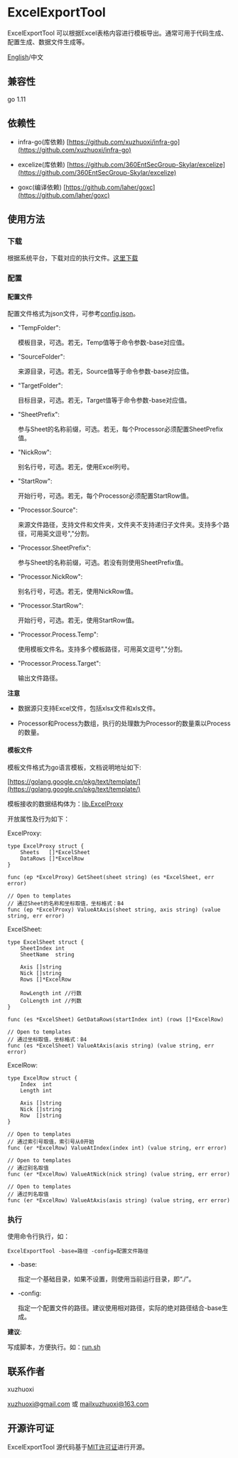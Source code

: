 # ExcelExportTool
ExcelExportTool 可以根据Excel表格内容进行模板导出。通常可用于代码生成、配置生成、数据文件生成等。

[English](/README.md)/中文

## 兼容性
go 1.11

## 依赖性

- infra-go(库依赖) [https://github.com/xuzhuoxi/infra-go](https://github.com/xuzhuoxi/infra-go)

- excelize(库依赖) [https://github.com/360EntSecGroup-Skylar/excelize](https://github.com/360EntSecGroup-Skylar/excelize)

- goxc(编译依赖) [https://github.com/laher/goxc](https://github.com/laher/goxc) 

## 使用方法

### 下载

根据系统平台，下载对应的执行文件。[这里下载](https://github.com/xuzhuoxi/ExcelExportTool/releases)

### 配置

#### 配置文件

配置文件格式为json文件，可参考[config.json](/test/config.json)。

- "TempFolder": 

	模板目录，可选。若无，Temp值等于命令参数-base对应值。
	
- "SourceFolder": 
	
	来源目录，可选。若无，Source值等于命令参数-base对应值。
	
- "TargetFolder": 
	
	目标目录，可选。若无，Target值等于命令参数-base对应值。
	
- "SheetPrefix": 
	
	参与Sheet的名称前缀，可选。若无，每个Processor必须配置SheetPrefix值。
	
- "NickRow": 
	
	别名行号，可选。若无，使用Excel列号。
	
- "StartRow": 
	
	开始行号，可选。若无，每个Processor必须配置StartRow值。
	
- "Processor.Source": 
	
	来源文件路径，支持文件和文件夹，文件夹不支持递归子文件夹。支持多个路径，可用英文逗号","分割。
	
- "Processor.SheetPrefix": 
	
	参与Sheet的名称前缀，可选。若没有则使用SheetPrefix值。
	
- "Processor.NickRow": 
	
	别名行号，可选。若无，使用NickRow值。
	
- "Processor.StartRow": 
	
	开始行号，可选。若无，使用StartRow值。
	
- "Processor.Process.Temp": 
	
	使用模板文件名。支持多个模板路径，可用英文逗号","分割。
	
- "Processor.Process.Target": 
	
	输出文件路径。
	
**注意**

- 数据源只支持Excel文件，包括xlsx文件和xls文件。

- Processor和Process为数组，执行的处理数为Processor的数量乘以Process的数量。

#### 模板文件

模板文件格式为go语言模板，文档说明地址如下:

[https://golang.google.cn/pkg/text/template/](https://golang.google.cn/pkg/text/template/)

模板接收的数据结构体为：[lib.ExcelProxy](/src/lib/excel.go)

开放属性及行为如下：

ExcelProxy:
```
type ExcelProxy struct {
	Sheets   []*ExcelSheet
	DataRows []*ExcelRow
}

func (ep *ExcelProxy) GetSheet(sheet string) (es *ExcelSheet, err error)

// Open to templates
// 通过Sheet的名称和坐标取值，坐标格式：B4
func (ep *ExcelProxy) ValueAtAxis(sheet string, axis string) (value string, err error)

```

ExcelSheet:
```
type ExcelSheet struct {
	SheetIndex int
	SheetName  string

	Axis []string
	Nick []string
	Rows []*ExcelRow

	RowLength int //行数
	ColLength int //列数
}

func (es *ExcelSheet) GetDataRows(startIndex int) (rows []*ExcelRow)

// Open to templates
// 通过坐标取值，坐标格式：B4
func (es *ExcelSheet) ValueAtAxis(axis string) (value string, err error)

```

ExcelRow:
```
type ExcelRow struct {
	Index  int
	Length int

	Axis []string
	Nick []string
	Row  []string
}

// Open to templates
// 通过索引号取值，索引号从0开始
func (er *ExcelRow) ValueAtIndex(index int) (value string, err error)

// Open to templates
// 通过别名取值
func (er *ExcelRow) ValueAtNick(nick string) (value string, err error)

// Open to templates
// 通过列名取值
func (er *ExcelRow) ValueAtAxis(axis string) (value string, err error)

```

### 执行

使用命令行执行，如：

`ExcelExportTool -base=路径 -config=配置文件路径`

- -base: 
  
  指定一个基础目录，如果不设置，则使用当前运行目录，即“./”。
  
- -config: 
  
  指定一个配置文件的路径。建议使用相对路径，实际的绝对路径结合-base生成。
  
**建议**:

写成脚本，方便执行。如：[run.sh](/test/run.sh)

## 联系作者

xuzhuoxi 

<xuzhuoxi@gmail.com> 或 <mailxuzhuoxi@163.com>

## 开源许可证
ExcelExportTool 源代码基于[MIT许可证](/LICENSE)进行开源。


